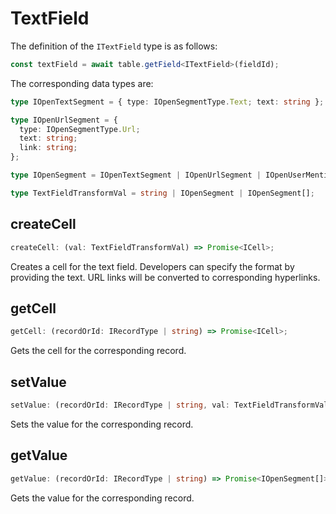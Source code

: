 # TextField

The definition of the `ITextField` type is as follows:

```typescript
const textField = await table.getField<ITextField>(fieldId);
```

The corresponding data types are:

```typescript
type IOpenTextSegment = { type: IOpenSegmentType.Text; text: string };

type IOpenUrlSegment = {
  type: IOpenSegmentType.Url;
  text: string;
  link: string;
};

type IOpenSegment = IOpenTextSegment | IOpenUrlSegment | IOpenUserMentionSegment | IOpenDocumentMentionSegment;

type TextFieldTransformVal = string | IOpenSegment | IOpenSegment[];
```

## createCell

```typescript
createCell: (val: TextFieldTransformVal) => Promise<ICell>;
```

Creates a cell for the text field. Developers can specify the format by providing the text. URL links will be converted to corresponding hyperlinks.

## getCell

```typescript
getCell: (recordOrId: IRecordType | string) => Promise<ICell>;
```

Gets the cell for the corresponding record.

## setValue

```typescript
setValue: (recordOrId: IRecordType | string, val: TextFieldTransformVal) => Promise<boolean>;
```

Sets the value for the corresponding record.

## getValue

```typescript
getValue: (recordOrId: IRecordType | string) => Promise<IOpenSegment[]>;
```

Gets the value for the corresponding record.